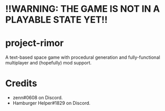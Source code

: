 # !!WARNING: THE GAME IS NOT IN A PLAYABLE STATE YET!!

# project-rimor
A text-based space game with procedural generation and fully-functional multiplayer and (hopefully) mod support.

# Credits
- zenn#0608 on Discord.
- Hamburger Helper#1829 on Discord.
